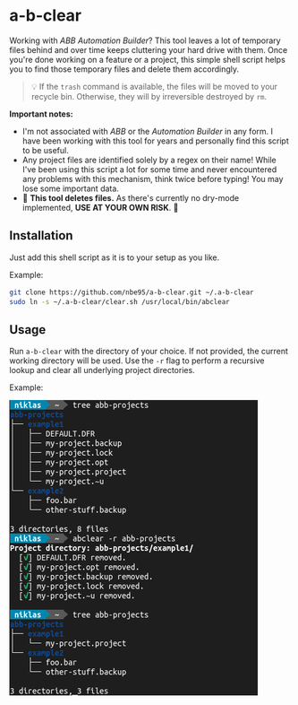 # a-b-clear

Working with *ABB Automation Builder*? This tool leaves a lot of temporary files
behind and over time keeps cluttering your hard drive with them. Once you're
done working on a feature or a project, this simple shell script helps you to
find those temporary files and delete them accordingly.

> :bulb: If the `trash` command is available, the files will be moved to your
recycle bin. Otherwise, they will by irreversible destroyed by `rm`.

**Important notes:**

* I'm not associated with *ABB* or the *Automation Builder* in any form. I have
  been working with this tool for years and personally find this script to be
  useful.
* Any project files are identified solely by a regex on their name! While I've
  been using this script a lot for some time and never encountered any problems
  with this mechanism, think twice before typing! You may lose some important
  data.
* :rotating_light: **This tool deletes files.** As there's currently no dry-mode
  implemented, **USE AT YOUR OWN RISK**. :rotating_light:

## Installation

Just add this shell script as it is to your setup as you like.

Example:

```sh
git clone https://github.com/nbe95/a-b-clear.git ~/.a-b-clear
sudo ln -s ~/.a-b-clear/clear.sh /usr/local/bin/abclear
```

## Usage

Run `a-b-clear` with the directory of your choice. If not provided, the current
working directory will be used. Use the `-r` flag to perform a recursive lookup
and clear all underlying project directories.

Example:

![A nice screenshot](./doc/screenshot.png)
